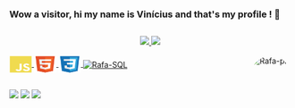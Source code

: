 ### Wow a visitor, hi my name is Vinícius and that's my profile ! 👋

##

<div align="center">
  <a href="https://github.com/viGaldinos">
  <img height="150em" src="https://github-readme-stats.vercel.app/api?username=viGaldinos&show_icons=true&theme=gotham&include_all_commits=true&count_private=true"/>
  <img height="150em" src="https://github-readme-stats.vercel.app/api/top-langs/?username=viGaldinos&layout=compact&langs_count=7&theme=gotham"/>
</div>
  <div style="display: inline_block"><br>
  <img align="center" alt="Rafa-Js" height="30" width="40" src="https://raw.githubusercontent.com/devicons/devicon/master/icons/javascript/javascript-plain.svg">
  <img align="center" alt="Rafa-HTML" height="30" width="40" src="https://raw.githubusercontent.com/devicons/devicon/master/icons/html5/html5-original.svg">
  <img align="center" alt="Rafa-CSS" height="30" width="40" src="https://raw.githubusercontent.com/devicons/devicon/master/icons/css3/css3-original.svg">
  <img align="center" alt="Rafa-SQL" height="30" width="40" src="https://cdn.jsdelivr.net/gh/devicons/devicon/icons/mysql/mysql-original.svg">
      <img align="right" alt="Rafa-pic" height="150" style="border-radius:50px;" src="https://s2.glbimg.com/MU_HOBQHWW68xx07g9NWMS4QQwg=/e.glbimg.com/og/ed/f/original/2021/11/30/giphy_1.gif">
</div>
  
  ##
  
<div> 
  <a href="https://instagram.com/vinii.galdino" target="_blank"><img src="https://img.shields.io/badge/-Instagram-%23E4405F?style=for-the-badge&logo=instagram&logoColor=white" target="_blank"></a>
  <a href = "mailto:vinicius.silva@sptech.school"><img src="https://img.shields.io/badge/Microsoft_Outlook-0078D4?style=for-the-badge&logo=microsoft-outlook&logoColor=white"></a>
  <a href="https://www.linkedin.com/in/vin%C3%ADcius-galdino-da-silva-6554351b4/" target="_blank"><img src="https://img.shields.io/badge/-LinkedIn-%230077B5?style=for-the-badge&logo=linkedin&logoColor=white" target="_blank"></a> 
  
<!--   ![Snake animation](https://github.com/viGaldinos/viGaldinos/blob/output/github-contribution-grid-snake.svg)
  </div> -->
<!--
**viGaldinos/viGaldinos** is a ✨ _special_ ✨ repository because its `README.md` (this file) appears on your GitHub profile.

Here are some ideas to get you started:

- 🔭 I’m currently working on ...
- 🌱 I’m currently learning ...
- 👯 I’m looking to collaborate on ...
- 🤔 I’m looking for help with ...
- 💬 Ask me about ...
- 📫 How to reach me: ...
- 😄 Pronouns: ...
- ⚡ Fun fact: ...
-->
